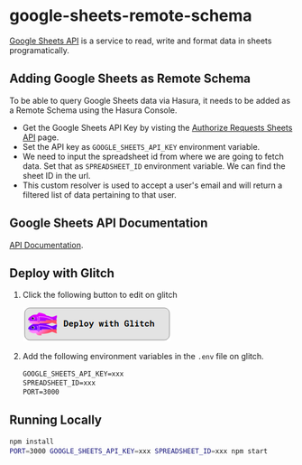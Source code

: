 # google-sheets-remote-schema

[Google Sheets API](https://developers.google.com/sheets/api/) is a service to read, write and format data in sheets programatically.

## Adding Google Sheets as Remote Schema

To be able to query Google Sheets data via Hasura, it needs to be added as a Remote Schema using the Hasura Console.

- Get the Google Sheets API Key by visting the [Authorize Requests Sheets API](https://developers.google.com/sheets/api/guides/authorizing#APIKey) page.
- Set the API key as `GOOGLE_SHEETS_API_KEY` environment variable.
- We need to input the spreadsheet id from where we are going to fetch data. Set that as `SPREADSHEET_ID` environment variable. We can find the sheet ID in the url.
- This custom resolver is used to accept a user's email and will return a filtered list of data pertaining to that user.

## Google Sheets API Documentation

[API Documentation](https://developers.google.com/sheets/api/).

## Deploy with Glitch

1. Click the following button to edit on glitch

   [![glitch-deploy-button](https://raw.githubusercontent.com/hasura/graphql-engine/master/community/boilerplates/auth-webhooks/nodejs-express/assets/deploy-glitch.png)](http://glitch.com/edit/#!/import/github/praveenweb/google-sheets-remote-schema)

2. Add the following environment variables in the `.env` file on glitch.

   ```env
   GOOGLE_SHEETS_API_KEY=xxx
   SPREADSHEET_ID=xxx
   PORT=3000
   ```

## Running Locally

```bash
npm install
PORT=3000 GOOGLE_SHEETS_API_KEY=xxx SPREADSHEET_ID=xxx npm start
```
